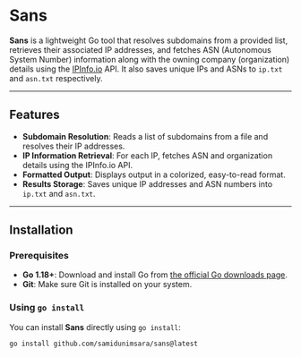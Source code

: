 # Sans

**Sans** is a lightweight Go tool that resolves subdomains from a provided list, retrieves their associated IP addresses, and fetches ASN (Autonomous System Number) information along with the owning company (organization) details using the [IPInfo.io](https://ipinfo.io/) API. It also saves unique IPs and ASNs to `ip.txt` and `asn.txt` respectively.

---

## Features

- **Subdomain Resolution**: Reads a list of subdomains from a file and resolves their IP addresses.
- **IP Information Retrieval**: For each IP, fetches ASN and organization details using the IPInfo.io API.
- **Formatted Output**: Displays output in a colorized, easy-to-read format.
- **Results Storage**: Saves unique IP addresses and ASN numbers into `ip.txt` and `asn.txt`.

---

## Installation

### Prerequisites

- **Go 1.18+**: Download and install Go from [the official Go downloads page](https://go.dev/dl/).
- **Git**: Make sure Git is installed on your system.

### Using `go install`

You can install **Sans** directly using `go install`:

```bash
go install github.com/samidunimsara/sans@latest
